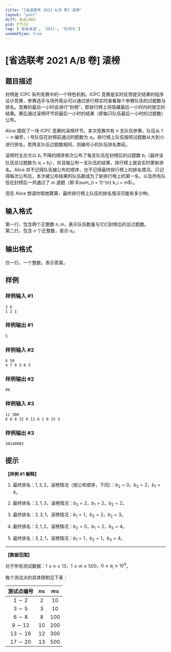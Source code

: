 ```yaml
---
title: "[省选联考 2021 A/B 卷] 滚榜"
layout: "post"
diff: 省选/NOI-
pid: P7519
tag: ['各省省选', '2021', 'O2优化']
usemathjax: true
---
```


# [省选联考 2021 A/B 卷] 滚榜
## 题目描述

封榜是 ICPC 系列竞赛中的一个特色机制。ICPC 竞赛是实时反馈提交结果的程序设计竞赛，参赛选手与场外观众可以通过排行榜实时查看每个参赛队伍的过题数与排名。竞赛的最后一小时会进行“封榜”，即排行榜上将隐藏最后一小时内的提交的结果。赛后通过滚榜环节将最后一小时的结果（即每只队伍最后一小时的过题数）公布。

Alice 围观了一场 ICPC 竞赛的滚榜环节。本次竞赛共有 $n$ 支队伍参赛，队伍从 $1 \sim n$ 编号，$i$ 号队伍在封榜前通过的题数为 $a_i$。排行榜上队伍按照过题数从大到小进行排名，若两支队伍过题数相同，则编号小的队伍排名靠前。

滚榜时主办方以 $b_i$ 不降的顺序依次公布了每支队伍在封榜后的过题数 $b_i$（最终该队伍总过题数为 $a_i + b_i$），并且每公布一支队伍的结果，排行榜上就会实时更新排名。Alice 并不记得队伍被公布的顺序，也不记得最终排行榜上的排名情况，只记得每次公布后，本次被公布结果的队伍都成为了新排行榜上的第一名，以及所有队伍在封榜后一共通过了 $m$ 道题（即 $\sum_{i = 1}^{n} b_i = m$）。

现在 Alice 想请你帮她算算，最终排行榜上队伍的排名情况可能有多少种。
## 输入格式

第一行，包含两个正整数 $n, m$，表示队伍数量与它们封榜后的总过题数。  
第二行，包含 $n$ 个正整数，表示 $a_i$。
## 输出格式

仅一行，一个整数，表示答案。
## 样例

### 样例输入 #1
```
3 6
1 2 1

```
### 样例输出 #1
```
5

```
### 样例输入 #2
```
6 50
4 7 9 3 0 3

```
### 样例输出 #2
```
96
```
### 样例输入 #3
```
11 300
6 8 8 12 0 11 6 1 0 15 5

```
### 样例输出 #3
```
30140983

```
## 提示

**【样例 #1 解释】**

1. 最终排名：$1, 3, 2$，滚榜情况（按公布顺序，下同）：$b_2 = 0$，$b_3 = 2$，$b_1 = 4$。

2. 最终排名：$2, 1, 3$，滚榜情况：$b_3 = 2$，$b_1 = 2$，$b_2 = 2$。

3. 最终排名：$2, 3, 1$，滚榜情况：$b_1 = 1$，$b_3 = 2$，$b_2 = 3$。

4. 最终排名：$3, 1, 2$，滚榜情况：$b_2 = 0$，$b_1 = 2$，$b_3 = 4$。

5. 最终排名：$3, 2, 1$，滚榜情况：$b_1 = 1$，$b_2 = 1$，$b_3 = 4$。

---

**【数据范围】**

对于所有测试数据：$1 \le n \le 13$，$1 \le m \le 500$，$0 \le a_i \le {10}^4$。

每个测试点的具体限制见下表：

| 测试点编号 | $n \le$ | $m \le$ |
|:-:|:-:|:-:|
| $1 \sim 2$ | $2$ | $10$ |
| $3 \sim 5$ | $3$ | $10$ |
| $6 \sim 8$ | $8$ | $100$ |
| $9 \sim 12$ | $10$ | $200$ |
| $13 \sim 16$ | $12$ | $300$ |
| $17 \sim 20$ | $13$ | $500$ |
